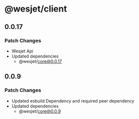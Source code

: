 # @wesjet/client

## 0.0.17

### Patch Changes

- Wesjet Api
- Updated dependencies
  - @wesjet/core@0.0.17

## 0.0.9

### Patch Changes

- Updated esbuild Dependency and required peer dependency
- Updated dependencies
  - @wesjet/core@0.0.9
